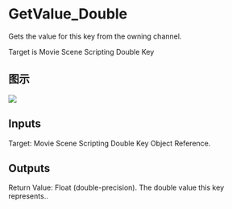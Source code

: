 # GetValue_Double

Gets the value for this key from the owning channel.

Target is Movie Scene Scripting Double Key

## 图示

![]($-20221218-20494420.png)

## Inputs

Target: Movie Scene Scripting Double Key Object Reference.  

## Outputs

Return Value: Float (double-precision). The double value this key represents..

